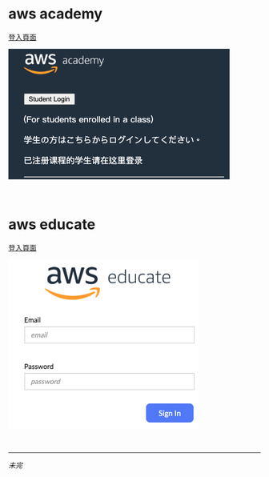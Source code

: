# aws academy

[登入頁面](https://www.awsacademy.com/vforcesite/LMS_Login)

![](images/img_29.png)

<br>

# aws educate

[登入頁面](https://www.awseducate.com/signin/SiteLogin?language=en_US)

![](images/img_28.png)

<br>

___

_未完_